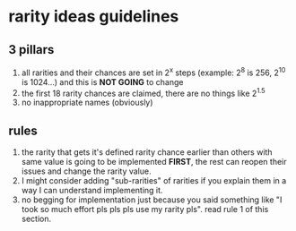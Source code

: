 # rarity ideas guidelines
## 3 pillars
1. all rarities and their chances are set in 2<sup>x</sup> steps (example: 2<sup>8</sup> is 256, 2<sup>10</sup> is 1024...) and this is **NOT GOING** to change
2. the first 18 rarity chances are claimed, there are no things like 2<sup>1.5</sup>
3. no inappropriate names (obviously)

## rules
1. the rarity that gets it's defined rarity chance earlier than others with same value is going to be implemented **FIRST**, the rest can reopen their issues and change the rarity value.
2. I might consider adding "sub-rarities" of rarities if you explain them in a way I can understand implementing it.
3. no begging for implementation just because you said something like "I took so much effort pls pls pls use my rarity pls". read rule 1 of this section.
